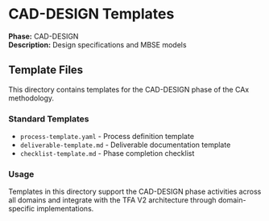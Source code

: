 # CAD-DESIGN Templates

**Phase:** CAD-DESIGN  
**Description:** Design specifications and MBSE models

## Template Files

This directory contains templates for the CAD-DESIGN phase of the CAx methodology.

### Standard Templates

- `process-template.yaml` - Process definition template
- `deliverable-template.md` - Deliverable documentation template  
- `checklist-template.md` - Phase completion checklist

### Usage

Templates in this directory support the CAD-DESIGN phase activities across all domains
and integrate with the TFA V2 architecture through domain-specific implementations.
